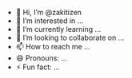 - 👋 Hi, I’m @zakitizen
- 👀 I’m interested in ...
- 🌱 I’m currently learning ...
- 💞️ I’m looking to collaborate on ...
- 📫 How to reach me ...
- 😄 Pronouns: ...
- ⚡ Fun fact: ...

<!---
zakitizen/zakitizen is a ✨ special ✨ repository because its `README.md` (this file) appears on your GitHub profile.
You can click the Preview link to take a look at your changes.
--->
